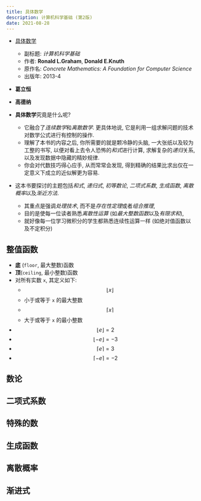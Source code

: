 ```yaml
---
title: 具体数学
description: 计算机科学基础 (第2版)
date: 2021-08-28
---
```


* [具体数学](https://book.douban.com/subject/21323941/)
  - 副标题: *计算机科学基础*
  - 作者: **Ronald L.Graham**, **Donald E.Knuth**
  - 原作名: *Concrete Mathematics: A Foundation for Computer Science*
  - 出版年: 2013-4

* **葛立恒**
* **高德纳**

* **具体数学**究竟是什么呢?
  - 它融合了*连续数学*和*离散数学*. 更具体地说,
    它是利用一组求解问题的技术对数学公式进行有控制的操作.
  - 理解了本书的内容之后, 你所需要的就是颗冷静的头脑,
    一大张纸以及较为工整的书写, 以便对看上去令人恐怖的*和式*进行计算,
    求解复杂的*递归*关系, 以及发现数据中隐藏的精妙规律.
  - 你会对代数技巧得心应手, 从而常常会发现,
    得到精确的结果比求出仅在一定意义下成立的近似解更为容易.
* 这本书要探讨的主题包括*和式*, *递归式*, *初等数论*, *二项式系数*,
  *生成函数*, *离散概率*以及*渐近方法*.
  - 其重点是强调*处理技术*, 而不是*存在性定理*或者*组合推理*,
  - 目的是使每一位读者熟悉*离散性运算* (如*最大整数函数*以及*有限求和*),
  - 就好像每一位学习微积分的学生都熟悉连续性运算一样 (如绝对值函数以及不定积分)

## 整值函数

* **底** (`floor`, 最大整数)函数
* **顶**(`ceiling`, 最小整数)函数
* 对所有实数 `x`, 其定义如下:
  - $$ \lfloor x \rfloor $$
  - 小于或等于 `x` 的最大整数
  - $$ \lceil x \rceil $$
  - 大于或等于 `x` 的最小整数
* $$ \lfloor e \rfloor = 2$$
* $$ \lfloor -e \rfloor = -3 $$
* $$ \lceil e \rceil = 3 $$
* $$ \lceil -e \rceil = -2 $$

## 数论

## 二项式系数

## 特殊的数

## 生成函数

## 离散概率

## 渐进式
